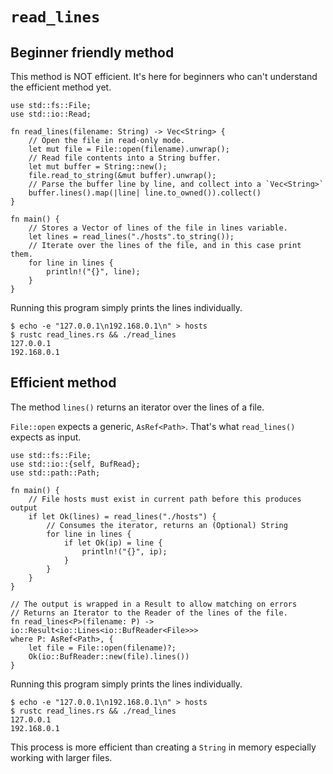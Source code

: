 # `read_lines`

## Beginner friendly method

This method is NOT efficient. It's here for beginners
who can't understand the efficient method yet.

```rust,no_run
use std::fs::File;
use std::io::Read;

fn read_lines(filename: String) -> Vec<String> {
    // Open the file in read-only mode.
    let mut file = File::open(filename).unwrap();
    // Read file contents into a String buffer.
    let mut buffer = String::new();
    file.read_to_string(&mut buffer).unwrap();
    // Parse the buffer line by line, and collect into a `Vec<String>`
    buffer.lines().map(|line| line.to_owned()).collect()
}

fn main() {
    // Stores a Vector of lines of the file in lines variable.
    let lines = read_lines("./hosts".to_string());
    // Iterate over the lines of the file, and in this case print them.
    for line in lines {
        println!("{}", line);
    }
}
```

Running this program simply prints the lines individually.

```shell
$ echo -e "127.0.0.1\n192.168.0.1\n" > hosts
$ rustc read_lines.rs && ./read_lines
127.0.0.1
192.168.0.1
```

## Efficient method

The method `lines()` returns an iterator over the lines
of a file.

`File::open` expects a generic, `AsRef<Path>`. That's what
`read_lines()` expects as input.

```rust,no_run
use std::fs::File;
use std::io::{self, BufRead};
use std::path::Path;

fn main() {
    // File hosts must exist in current path before this produces output
    if let Ok(lines) = read_lines("./hosts") {
        // Consumes the iterator, returns an (Optional) String
        for line in lines {
            if let Ok(ip) = line {
                println!("{}", ip);
            }
        }
    }
}

// The output is wrapped in a Result to allow matching on errors
// Returns an Iterator to the Reader of the lines of the file.
fn read_lines<P>(filename: P) -> io::Result<io::Lines<io::BufReader<File>>>
where P: AsRef<Path>, {
    let file = File::open(filename)?;
    Ok(io::BufReader::new(file).lines())
}
```

Running this program simply prints the lines individually.

```shell
$ echo -e "127.0.0.1\n192.168.0.1\n" > hosts
$ rustc read_lines.rs && ./read_lines
127.0.0.1
192.168.0.1
```

This process is more efficient than creating a `String` in memory
especially working with larger files.
